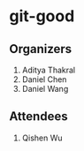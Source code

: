 # git-good

## Organizers

1. Aditya Thakral
2. Daniel Chen
3. Daniel Wang

## Attendees

1. Qishen Wu
